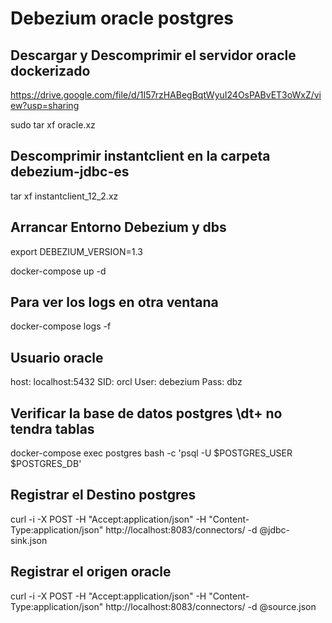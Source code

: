# Debezium oracle postgres
## Descargar y Descomprimir el servidor oracle dockerizado

https://drive.google.com/file/d/1I57rzHABegBqtWyuI24OsPABvET3oWxZ/view?usp=sharing

sudo tar xf oracle.xz

## Descomprimir instantclient en la carpeta debezium-jdbc-es

tar xf instantclient_12_2.xz

## Arrancar Entorno Debezium y dbs

export DEBEZIUM_VERSION=1.3

docker-compose up -d

## Para ver los logs en otra ventana

docker-compose logs -f

## Usuario oracle

host: localhost:5432
SID: orcl
User: debezium 
Pass: dbz

## Verificar la base de datos postgres \dt+ no tendra tablas

docker-compose  exec postgres bash -c 'psql -U $POSTGRES_USER $POSTGRES_DB'

## Registrar el Destino postgres

curl -i -X POST -H "Accept:application/json" -H  "Content-Type:application/json" http://localhost:8083/connectors/ -d @jdbc-sink.json

## Registrar el origen oracle

curl -i -X POST -H "Accept:application/json" -H  "Content-Type:application/json" http://localhost:8083/connectors/ -d @source.json


